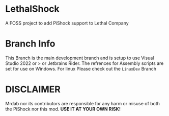 # LethalShock
A FOSS project to add PiShock support to Lethal Company

# Branch Info

This Branch is the main development branch and is setup to use Visual Studio 2022 or > or Jetbrains Rider. The refrences for Assembly scripts are set for use on Windows. For linux Please check out the `LinuxDev` Branch

# DISCLAIMER
Mrdab nor its contributors are responsible for any harm or misuse of both the PiShock nor this mod. **USE IT AT YOUR OWN RISK!**
